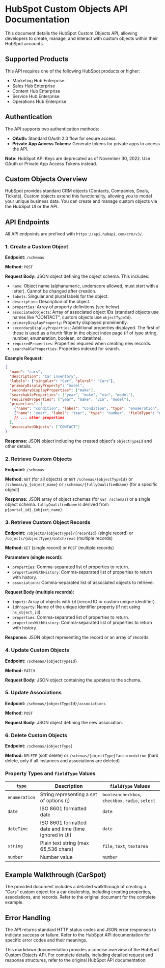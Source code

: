 # HubSpot Custom Objects API Documentation

This document details the HubSpot Custom Objects API, allowing developers to create, manage, and interact with custom objects within their HubSpot accounts.

## Supported Products

This API requires one of the following HubSpot products or higher:

* Marketing Hub Enterprise
* Sales Hub Enterprise
* Content Hub Enterprise
* Service Hub Enterprise
* Operations Hub Enterprise


## Authentication

The API supports two authentication methods:

* **OAuth:**  Standard OAuth 2.0 flow for secure access.
* **Private App Access Tokens:**  Generate tokens for private apps to access the API.

**Note:** HubSpot API Keys are deprecated as of November 30, 2022.  Use OAuth or Private App Access Tokens instead.


## Custom Objects Overview

HubSpot provides standard CRM objects (Contacts, Companies, Deals, Tickets).  Custom objects extend this functionality, allowing you to model your unique business data.  You can create and manage custom objects via the HubSpot UI or the API.


## API Endpoints

All API endpoints are prefixed with `https://api.hubapi.com/crm/v3/`.

### 1. Create a Custom Object

**Endpoint:** `/schemas`

**Method:** `POST`

**Request Body:**  JSON object defining the object schema.  This includes:

* `name`:  Object name (alphanumeric, underscore allowed, must start with a letter).  Cannot be changed after creation.
* `labels`:  Singular and plural labels for the object.
* `description`:  Description of the object.
* `properties`:  Array of property definitions (see below).
* `associatedObjects`:  Array of associated object IDs (standard objects use names like "CONTACT", custom objects use `objectTypeId`).
* `primaryDisplayProperty`:  Property displayed prominently.
* `secondaryDisplayProperties`:  Additional properties displayed.  The first of these is used as a fourth filter in the object index page (if of type string, number, enumeration, boolean, or datetime).
* `requiredProperties`:  Properties required when creating new records.
* `searchableProperties`:  Properties indexed for search.


**Example Request:**

```json
{
  "name": "cars",
  "description": "Car inventory",
  "labels": {"singular": "Car", "plural": "Cars"},
  "primaryDisplayProperty": "model",
  "secondaryDisplayProperties": ["make"],
  "searchableProperties": ["year", "make", "vin", "model"],
  "requiredProperties": ["year", "make", "vin", "model"],
  "properties": [
    {"name": "condition", "label": "Condition", "type": "enumeration", "fieldType": "select", "options": [{"label": "New", "value": "new"}, {"label": "Used", "value": "used"}]},
    {"name": "year", "label": "Year", "type": "number", "fieldType": "number"}
    // ... other properties
  ],
  "associatedObjects": ["CONTACT"]
}
```

**Response:**  JSON object including the created object's `objectTypeId` and other details.


### 2. Retrieve Custom Objects

**Endpoint:** `/schemas`

**Method:** `GET` (for all objects) or `GET` `/schemas/{objectTypeId}` or `/schemas/p_{object_name}` or `/schemas/{fullyQualifiedName}` (for a specific object)

**Response:**  JSON array of object schemas (for `GET /schemas`) or a single object schema.  `fullyQualifiedName` is derived from `p{portal_id}_{object_name}`.


### 3. Retrieve Custom Object Records

**Endpoint:** `/objects/{objectType}/{recordId}` (single record) or `/objects/{objectType}/batch/read` (multiple records)

**Method:** `GET` (single record) or `POST` (multiple records)

**Parameters (single record):**

* `properties`: Comma-separated list of properties to return.
* `propertiesWithHistory`: Comma-separated list of properties to return with history.
* `associations`: Comma-separated list of associated objects to retrieve.

**Request Body (multiple records):**

* `inputs`: Array of objects with `id` (record ID or custom unique identifier).
* `idProperty`: Name of the unique identifier property (if not using `hs_object_id`).
* `properties`: Comma-separated list of properties to return.
* `propertiesWithHistory`: Comma-separated list of properties to return with history.


**Response:** JSON object representing the record or an array of records.



### 4. Update Custom Objects

**Endpoint:** `/schemas/{objectTypeId}`

**Method:** `PATCH`

**Request Body:** JSON object containing the updates to the schema.


### 5. Update Associations

**Endpoint:** `/schemas/{objectTypeId}/associations`

**Method:** `POST`

**Request Body:** JSON object defining the new association.


### 6. Delete Custom Objects

**Endpoint:** `/schemas/{objectType}`

**Method:** `DELETE` (soft delete) or `/schemas/{objectType}?archived=true` (hard delete, only if all instances and associations are deleted)


### Property Types and `fieldType` Values

| `type`        | Description                                     | `fieldType` Values           |
|---------------|-------------------------------------------------|-------------------------------|
| `enumeration` | String representing a set of options (;)        | `booleancheckbox`, `checkbox`, `radio`, `select` |
| `date`        | ISO 8601 formatted date                         | `date`                         |
| `dateTime`    | ISO 8601 formatted date and time (time ignored in UI) | `date`                         |
| `string`      | Plain text string (max 65,536 chars)             | `file`, `text`, `textarea`     |
| `number`      | Number value                                     | `number`                       |


## Example Walkthrough (CarSpot)

The provided document includes a detailed walkthrough of creating a "Cars" custom object for a car dealership, including creating properties, associations, and records.  Refer to the original document for the complete example.


## Error Handling

The API returns standard HTTP status codes and JSON error responses to indicate success or failure.  Refer to the HubSpot API documentation for specific error codes and their meanings.


This markdown documentation provides a concise overview of the HubSpot Custom Objects API. For complete details, including detailed request and response structures, refer to the original HubSpot API documentation.
